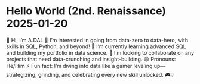 # Hello World (2nd. Renaissance) 2025-01-20

👋 Hi, I’m A.DAL
👀 I’m interested in going from data-zero to data-hero, with skills in SQL, Python, and beyond!
🌱 I’m currently learning advanced SQL and building my portfolio in data science.
💞️ I’m looking to collaborate on any projects that need data-crunching and insight-building.
😄 Pronouns: He/Him
⚡ Fun fact: I’m diving into data like a gamer leveling up—strategizing, grinding, and celebrating every new skill unlocked. 🎮💡
